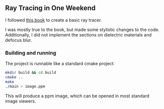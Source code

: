 ## Ray Tracing in One Weekend

I followed [this book](https://raytracing.github.io/books/RayTracingInOneWeekend.html) to create a basic ray tracer.

I was mostly true to the book, but made some stylistic changes to the code. Additionally, I did not implement the sections on dielectric materials and defocus blur.

### Building and running

The project is runnable like a standard cmake project:
```bash
mkdir build && cd build
cmake ..
make
./main > image.ppm
```

This will produce a ppm image, which can be opened in most standard image viewers.
